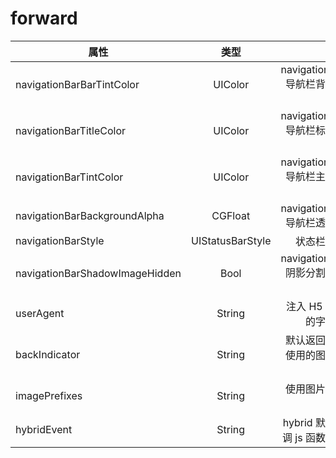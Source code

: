 # forward

| 属性                           |       类型       |                         描述 |                   默认值 |
| ------------------------------ | :--------------: | ---------------------------: | -----------------------: |
| navigationBarBarTintColor      |     UIColor      | navigationBar 导航栏背景颜色 |            UIColor.white |
| navigationBarTitleColor        |     UIColor      | navigationBar 导航栏标题颜色 |            UIColor.black |
| navigationBarTintColor         |     UIColor      | navigationBar 导航栏主题颜色 |             UIColor.blue |
| navigationBarBackgroundAlpha   |     CGFloat      |   navigationBar 导航栏透明度 |                      1.0 |
| navigationBarStyle             | UIStatusBarStyle |                   状态栏样式 | UIStatusBarStyle.default |
| navigationBarShadowImageHidden |       Bool       | navigationBar 阴影分割线隐藏 |                    false |
| userAgent                      |      String      |         注入 H5 带有的字符串 |                 JGHybrid |
| backIndicator                  |      String      | 默认返回按钮使用的图片字符串 |     JGHybridImageNavBack |
| imagePrefixes                  |      String      |               使用图片的前缀 |            JGHybridImage |
| hybridEvent                    |      String      |  hybrid 默认回调 js 函数名称 |          Hybrid.callback |
